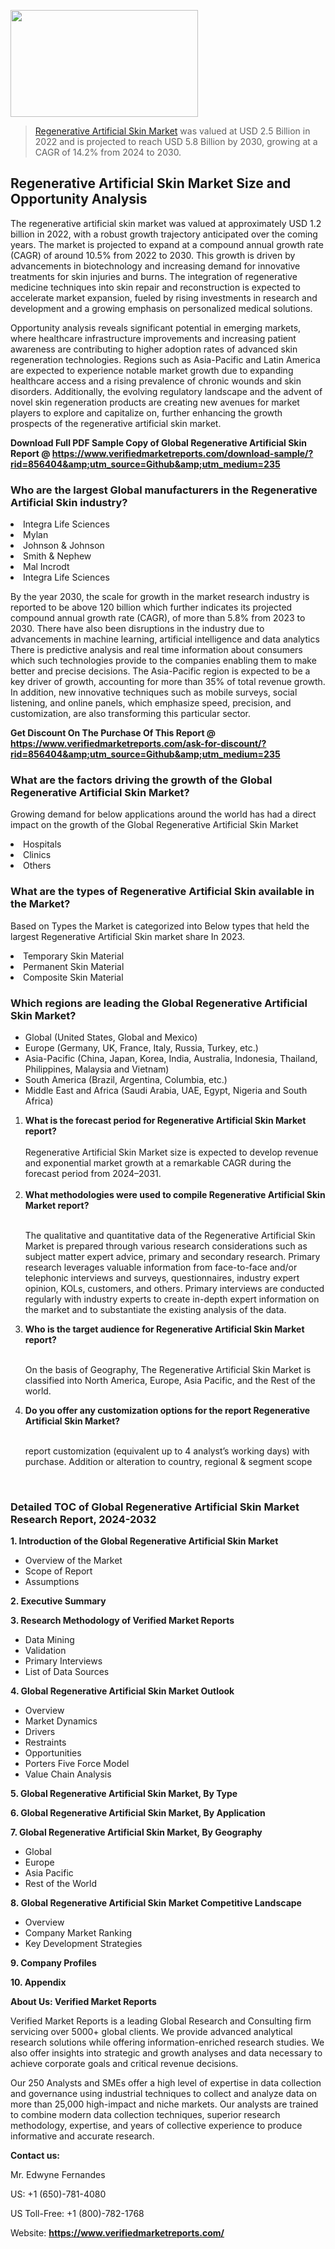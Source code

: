 <img src="https://ffe5etoiles.com/wp-content/uploads/2024/12/MST1-300x171.png" alt="" width="300" height="171" class="alignnone size-medium wp-image-20088" /><blockquote><p><p><a href="https://www.verifiedmarketreports.com/download-sample/?rid=856404&utm_source=Github&utm_medium=235" target="_blank">Regenerative Artificial Skin Market</a> was valued at USD 2.5 Billion in 2022 and is projected to reach USD 5.8 Billion by 2030, growing at a CAGR of 14.2% from 2024 to 2030.</p></blockquote><p><h2>Regenerative Artificial Skin Market Size and Opportunity Analysis</h2> <p>The regenerative artificial skin market was valued at approximately USD 1.2 billion in 2022, with a robust growth trajectory anticipated over the coming years. The market is projected to expand at a compound annual growth rate (CAGR) of around 10.5% from 2022 to 2030. This growth is driven by advancements in biotechnology and increasing demand for innovative treatments for skin injuries and burns. The integration of regenerative medicine techniques into skin repair and reconstruction is expected to accelerate market expansion, fueled by rising investments in research and development and a growing emphasis on personalized medical solutions.</p> <p>Opportunity analysis reveals significant potential in emerging markets, where healthcare infrastructure improvements and increasing patient awareness are contributing to higher adoption rates of advanced skin regeneration technologies. Regions such as Asia-Pacific and Latin America are expected to experience notable market growth due to expanding healthcare access and a rising prevalence of chronic wounds and skin disorders. Additionally, the evolving regulatory landscape and the advent of novel skin regeneration products are creating new avenues for market players to explore and capitalize on, further enhancing the growth prospects of the regenerative artificial skin market.</p> </p><p class=""><strong>Download Full PDF Sample Copy of Global Regenerative Artificial Skin Report @ <a href="https://www.verifiedmarketreports.com/download-sample/?rid=856404&amp;utm_source=Github&amp;utm_medium=235" target="_blank">https://www.verifiedmarketreports.com/download-sample/?rid=856404&amp;utm_source=Github&amp;utm_medium=235</a></strong></p><h3 id="" class="">Who are the largest Global manufacturers in the Regenerative Artificial Skin industry?</h3><p><li>Integra Life Sciences</li><li> Mylan</li><li> Johnson & Johnson</li><li> Smith & Nephew</li><li> Mal Incrodt</li><li> Integra Life Sciences</li></p><div class=""><div class="" dir="" data-message-author-role="" data-message-id="" data-message-model-slug=""><div class=""><div class=""><div class=""><div class="" dir="" data-message-author-role="" data-message-id="" data-message-model-slug=""><div class=""><div class=""><p>By the year 2030, the scale for growth in the market research industry is reported to be above 120 billion which further indicates its projected compound annual growth rate (CAGR), of more than 5.8% from 2023 to 2030. There have also been disruptions in the industry due to advancements in machine learning, artificial intelligence and data analytics There is predictive analysis and real time information about consumers which such technologies provide to the companies enabling them to make better and precise decisions. The Asia-Pacific region is expected to be a key driver of growth, accounting for more than 35% of total revenue growth. In addition, new innovative techniques such as mobile surveys, social listening, and online panels, which emphasize speed, precision, and customization, are also transforming this particular sector.</p><p><strong>Get Discount On The Purchase Of This Report @&nbsp; <a href="https://www.verifiedmarketreports.com/ask-for-discount/?rid=856404&amp;utm_source=Github&amp;utm_medium=235" target="_blank">https://www.verifiedmarketreports.com/ask-for-discount/?rid=856404&amp;utm_source=Github&amp;utm_medium=235</a></strong></p></div></div></div></div></div></div></div></div><h3 id="" class="">What are the factors driving the growth of the Global Regenerative Artificial Skin Market?</h3><p id="" class="">Growing demand for below applications around the world has had a direct impact on the growth of the Global Regenerative Artificial Skin Market</p><p id="" class=""><li>Hospitals</li><li> Clinics</li><li> Others</li></p><h3 id="" class="">What are the types of Regenerative Artificial Skin available in the Market?</h3><p id="" class="">Based on Types the Market is categorized into Below types that held the largest Regenerative Artificial Skin market share In 2023.</p><p id="" class=""><li>Temporary Skin Material</li><li> Permanent Skin Material</li><li> Composite Skin Material</li></p><h3 id="" class="">Which regions are leading the Global Regenerative Artificial Skin Market?</h3><ul><li>Global (United States, Global and Mexico)</li><li>Europe (Germany, UK, France, Italy, Russia, Turkey, etc.)</li><li>Asia-Pacific (China, Japan, Korea, India, Australia, Indonesia, Thailand, Philippines, Malaysia and Vietnam)</li><li>South America (Brazil, Argentina, Columbia, etc.)</li><li>Middle East and Africa (Saudi Arabia, UAE, Egypt, Nigeria and South Africa)</li></ul><p><ol><li><strong>What is the forecast period for Regenerative Artificial Skin Market report?<br /></strong><br /><span data-sheets-root="1" data-sheets-value="{&quot;1&quot;:2,&quot;2&quot;:&quot;XXXX size is expected to develop revenue and exponential market growth at a remarkable CAGR during the forecast period from 2024&ndash;2030.&quot;}" data-sheets-userformat="{&quot;2&quot;:12674,&quot;4&quot;:{&quot;1&quot;:2,&quot;2&quot;:16776960},&quot;10&quot;:2,&quot;11&quot;:0,&quot;15&quot;:&quot;Arial&quot;,&quot;16&quot;:12}">Regenerative Artificial Skin Market size is expected to develop revenue and exponential market growth at a remarkable CAGR during the forecast period from 2024&ndash;2031.</span><br /><br /></li><li><strong>What methodologies were used to compile Regenerative Artificial Skin Market report?<br /><br /></strong><p>The qualitative and quantitative data of the&nbsp;Regenerative Artificial Skin Market is prepared through various research considerations such as subject matter expert advice, primary and secondary research. Primary research leverages valuable information from face-to-face and/or telephonic interviews and surveys, questionnaires, industry expert opinion, KOLs, customers, and others. Primary interviews are conducted regularly with industry experts to create in-depth expert information on the market and to substantiate the existing analysis of the data.&nbsp;</p></li><li><strong>Who is the target audience for Regenerative Artificial Skin Market report?<br /><br /></strong><p>On the basis of Geography, The&nbsp;Regenerative Artificial Skin Market is classified into North America, Europe, Asia Pacific, and the Rest of the world.</p></li><li><strong>Do you offer any customization options for the report Regenerative Artificial Skin Market?<br /><br /></strong><p>report customization (equivalent up to 4 analyst&rsquo;s working days) with purchase. Addition or alteration to country, regional &amp; segment scope</p><p>&nbsp;</p></li></ol></p><h3 id="" class="">Detailed TOC of Global Regenerative Artificial Skin Market Research Report, 2024-2032</h3><p id="" class=""><strong>1. Introduction of the Global Regenerative Artificial Skin Market</strong></p><ul><li>Overview of the Market</li><li>Scope of Report</li><li>Assumptions</li></ul><p id="" class=""><strong>2. Executive Summary</strong></p><p id="" class=""><strong>3. Research Methodology of&nbsp;Verified Market Reports</strong></p><ul><li>Data Mining</li><li>Validation</li><li>Primary Interviews</li><li>List of Data Sources</li></ul><p id="" class=""><strong>4. Global Regenerative Artificial Skin Market Outlook</strong></p><ul><li>Overview</li><li>Market Dynamics</li><li>Drivers</li><li>Restraints</li><li>Opportunities</li><li>Porters Five Force Model</li><li>Value Chain Analysis</li></ul><p id="" class=""><strong>5. Global Regenerative Artificial Skin Market, By&nbsp;Type</strong></p><p id="" class=""><strong>6. Global Regenerative Artificial Skin Market, By Application</strong></p><p id="" class=""><strong>7. Global Regenerative Artificial Skin Market, By Geography</strong></p><ul><li>Global</li><li>Europe</li><li>Asia Pacific</li><li>Rest of the World</li></ul><p id="" class=""><strong>8. Global Regenerative Artificial Skin Market Competitive Landscape</strong></p><ul><li>Overview</li><li>Company Market Ranking</li><li>Key Development Strategies</li></ul><p id="" class=""><strong>9. Company Profiles</strong></p><p id="" class=""><strong>10. Appendix</strong></p><p id="" class=""><strong>About Us: Verified Market Reports</strong></p><p id="" class="">Verified Market Reports is a leading Global Research and Consulting firm servicing over 5000+ global clients. We provide advanced analytical research solutions while offering information-enriched research studies. We also offer insights into strategic and growth analyses and data necessary to achieve corporate goals and critical revenue decisions.</p><p id="" class="">Our 250 Analysts and SMEs offer a high level of expertise in data collection and governance using industrial techniques to collect and analyze data on more than 25,000 high-impact and niche markets. Our analysts are trained to combine modern data collection techniques, superior research methodology, expertise, and years of collective experience to produce informative and accurate research.</p><p id="" class=""><strong>Contact us:</strong></p><p id="" class="">Mr. Edwyne Fernandes</p><p id="" class="">US: +1 (650)-781-4080</p><p id="" class="">US Toll-Free: +1 (800)-782-1768</p><p id="" class="">Website: <a target="" data-test-app-aware-link=""><strong>https://www.verifiedmarketreports.com/</strong></a></p>
